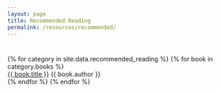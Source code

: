 ```yaml
---
layout: page
title: Recommended Reading
permalink: /resources/recommended/
---
```


<div class="page">
  <div class="posts-container">
    <h1 class="posts-title"></h1>
    <div class="posts-list">
      {% for category in site.data.recommended_reading %}
        {% for book in category.books %}
          <div class="post-item">
            <a href="#" class="post-link">{{ book.title }}</a>
            <span class="post-meta">{{ book.author }}</span>
          </div>
        {% endfor %}
      {% endfor %}
    </div>
  </div>
</div>
